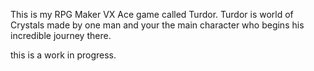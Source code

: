 This is my RPG Maker VX Ace game called Turdor.
Turdor is world of Crystals made by one man and your the main character who begins his incredible journey there.

this is a work in progress.